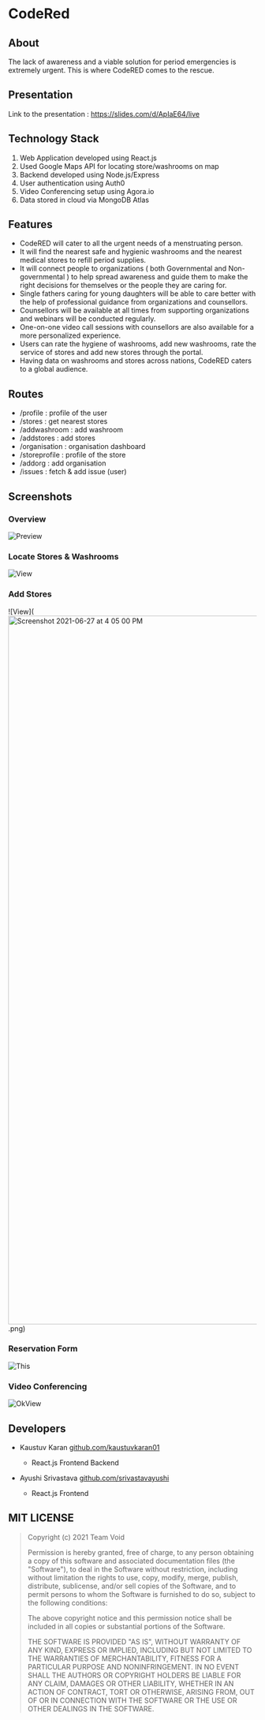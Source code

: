 # CodeRed

## About

The lack of awareness and a viable solution for period emergencies is extremely urgent. This is where CodeRED comes to the rescue. 

## Presentation
Link to the presentation : https://slides.com/d/ApIaE64/live


## Technology Stack

1. Web Application developed using React.js
2. Used Google Maps API for locating store/washrooms on map
3. Backend developed using Node.js/Express
5. User authentication using Auth0
6. Video Conferencing setup using Agora.io
7. Data stored in cloud via MongoDB Atlas

## Features

- CodeRED will cater to all the urgent needs of a menstruating person. 
- It will find the nearest safe and hygienic washrooms and the nearest medical stores to refill period supplies.
- It will connect people to organizations ( both Governmental and Non-governmental ) to help spread awareness and guide them to make the right decisions for themselves or the people they are caring for. 
- Single fathers caring for young daughters will be able to care better with the help of professional guidance from organizations and counsellors.
- Counsellors will be available at all times from supporting organizations and webinars will be conducted regularly.
- One-on-one video call sessions with counsellors are also available for a more personalized experience.
- Users can rate the hygiene of washrooms, add new washrooms, rate the service of stores and add new stores through the portal.
- Having data on washrooms and stores across nations, CodeRED caters to a global audience.

## Routes
- /profile : profile of the user
- /stores : get nearest stores 
- /addwashroom : add washroom
- /addstores : add stores 
- /organisation : organisation dashboard
- /storeprofile : profile of the store
- /addorg : add organisation
- /issues : fetch & add issue (user)

## Screenshots

### Overview
![Preview](<img width="1438" alt="Screenshot 2021-06-27 at 4 00 10 PM" src="https://user-images.githubusercontent.com/56116708/123541180-c2cd5180-d760-11eb-8964-e5b4a8f8a333.png">
)

### Locate Stores & Washrooms
![View](<img width="1437" alt="Screenshot 2021-06-27 at 4 03 01 PM" src="https://user-images.githubusercontent.com/56116708/123541252-29eb0600-d761-11eb-875c-a11a062fdbe6.png">)

### Add Stores
![View](<img width="1437" alt="Screenshot 2021-06-27 at 4 05 00 PM" src="https://user-images.githubusercontent.com/56116708/123541308-73d3ec00-d761-11eb-9225-11aa73ff0504.png">
.png)

### Reservation Form
![This](<img width="1440" alt="Screenshot 2021-06-27 at 4 05 52 PM" src="https://user-images.githubusercontent.com/56116708/123541343-a382f400-d761-11eb-88d8-78f84b6a164a.png">
)

### Video Conferencing 
![OkView](<img width="1440" alt="Screenshot_2021-06-27_at_3 33 09_PM" src="https://user-images.githubusercontent.com/56116708/123541385-f0ff6100-d761-11eb-9393-3c1d70f81589.png">
)

## Developers

-  Kaustuv Karan [github.com/kaustuvkaran01](https://github.com/kaustuvkaran01)
   -  React.js Frontend Backend

-  Ayushi Srivastava
 [github.com/srivastavayushi](https://github.com/srivastavayushi)
   -  React.js Frontend

## MIT LICENSE

> Copyright (c) 2021 Team Void
>
> Permission is hereby granted, free of charge, to any person obtaining a copy
> of this software and associated documentation files (the "Software"), to deal
> in the Software without restriction, including without limitation the rights
> to use, copy, modify, merge, publish, distribute, sublicense, and/or sell
> copies of the Software, and to permit persons to whom the Software is
> furnished to do so, subject to the following conditions:
>
> The above copyright notice and this permission notice shall be included in all
> copies or substantial portions of the Software.
>
> THE SOFTWARE IS PROVIDED "AS IS", WITHOUT WARRANTY OF ANY KIND, EXPRESS OR
> IMPLIED, INCLUDING BUT NOT LIMITED TO THE WARRANTIES OF MERCHANTABILITY,
> FITNESS FOR A PARTICULAR PURPOSE AND NONINFRINGEMENT. IN NO EVENT SHALL THE
> AUTHORS OR COPYRIGHT HOLDERS BE LIABLE FOR ANY CLAIM, DAMAGES OR OTHER
> LIABILITY, WHETHER IN AN ACTION OF CONTRACT, TORT OR OTHERWISE, ARISING FROM,
> OUT OF OR IN CONNECTION WITH THE SOFTWARE OR THE USE OR OTHER DEALINGS IN THE
> SOFTWARE.
